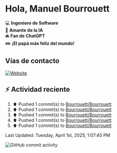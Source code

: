 # Hola, Manuel Bourrouett

:computer: **Ingeniero de Software**  
:pencil: **Amante de la IA**   
:oncoming_automobile: **Fan de ChatGPT**  
:family: **¡El papá más feliz del mundo!**  

## Vías de contacto  
[![Website](https://img.shields.io/badge/facebook.com/manuelbv29-up-green?style=for-the-badge)](website)



## :zap: Actividad reciente  

<!--RECENT_ACTIVITY:start-->  
1. ⬆️ Pushed 1 commit(s) to [Bourrouett/Bourrouett](https://github.com/Bourrouett/Bourrouett)<br>
2. ⬆️ Pushed 1 commit(s) to [Bourrouett/Bourrouett](https://github.com/Bourrouett/Bourrouett)<br>
3. ⬆️ Pushed 1 commit(s) to [Bourrouett/Bourrouett](https://github.com/Bourrouett/Bourrouett)<br>
4. ⬆️ Pushed 1 commit(s) to [Bourrouett/Bourrouett](https://github.com/Bourrouett/Bourrouett)<br>
5. ⬆️ Pushed 1 commit(s) to [Bourrouett/Bourrouett](https://github.com/Bourrouett/Bourrouett)<br>
<!--RECENT_ACTIVITY:end-->
<!--RECENT_ACTIVITY:last_update-->  
Last Updated: Tuesday, April 1st, 2025, 1:07:45 PM
<!--RECENT_ACTIVITY:last_update_end-->

![GitHub commit activity](https://img.shields.io/github/commit-activity/m/Bourrouett/Bourrouett)
